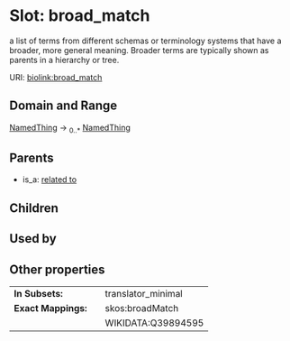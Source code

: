 
# Slot: broad_match


a list of terms from different schemas or terminology systems that have a broader, more general meaning. Broader terms are typically shown as parents in a hierarchy or tree.

URI: [biolink:broad_match](https://w3id.org/biolink/vocab/broad_match)


## Domain and Range

[NamedThing](NamedThing.md) &#8594;  <sub>0..*</sub> [NamedThing](NamedThing.md)

## Parents

 *  is_a: [related to](related_to.md)

## Children


## Used by


## Other properties

|  |  |  |
| --- | --- | --- |
| **In Subsets:** | | translator_minimal |
| **Exact Mappings:** | | skos:broadMatch |
|  | | WIKIDATA:Q39894595 |

